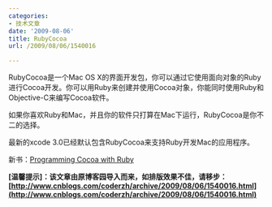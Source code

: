 ```yaml
---
categories:
- 技术文章
date: '2009-08-06'
title: RubyCocoa
url: /2009/08/06/1540016

---
```



<div id="ProjectDetail">

RubyCocoa是一个Mac OS X的界面开发包，你可以通过它使用面向对象的Ruby进行Cocoa开发。你可以用Ruby来创建并使用Cocoa对象，你能同时使用Ruby和Objective-C来编写Cocoa软件。

如果你喜欢Ruby和Mac，并且你的软件只打算在Mac下运行，RubyCocoa是你不二的选择。

最新的xcode 3.0已经默认包含RubyCocoa来支持Ruby开发Mac的应用程序。

新书：[Programming Cocoa with Ruby](http://oreilly.com/catalog/9781934356197/)
</div>

**[温馨提示]：该文章由原博客园导入而来，如排版效果不佳，请移步：[http://www.cnblogs.com/coderzh/archive/2009/08/06/1540016.html](http://www.cnblogs.com/coderzh/archive/2009/08/06/1540016.html)**
